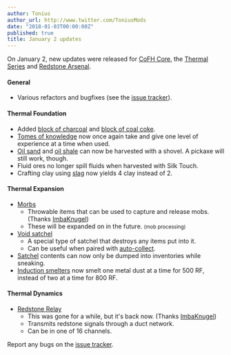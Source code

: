 ```yaml
---
author: Tonius
author_url: http://www.twitter.com/ToniusMods
date: "2018-01-03T00:00:00Z"
published: true
title: January 2 updates
---
```


On January 2, new updates were released for [CoFH Core](/docs/1.12/cofh-core/), the
[Thermal Series](/docs/#thermal-series) and [Redstone
Arsenal](/docs/1.12/redstone-arsenal/).

#### General
* Various refactors and bugfixes (see the [issue
  tracker](https://github.com/CoFH/Feedback/issues?q=is%3Aissue+is%3Aclosed+label%3Afixed+sort%3Aupdated-desc)).

#### Thermal Foundation
* Added [block of charcoal](/docs/1.12/thermal-foundation/block-of-charcoal/) and [block of coal
  coke](/docs/1.12/thermal-foundation/block-of-coal-coke/).
* [Tomes of knowledge](/docs/1.12/thermal-foundation/tome-of-knowledge/) now once again take and give
  one level of experience at a time when used.
* [Oil sand](/docs/1.12/thermal-foundation/oil-sand/) and [oil shale](/docs/1.12/thermal-foundation/oil-shale/) can now be
  harvested with a shovel. A pickaxe will still work, though.
* Fluid ores no longer spill fluids when harvested with Silk Touch.
* Crafting clay using [slag](/docs/1.12/thermal-foundation/slag/) now yields 4 clay instead of 2.

#### Thermal Expansion
* [Morbs](/docs/1.12/thermal-expansion/morb/)
  * Throwable items that can be used to capture and release mobs. (Thanks
    [ImbaKnugel](https://github.com/ImbaKnugel))
  * These will be expanded on in the future. <small>(mob processing)</small>
* [Void satchel](/docs/1.12/thermal-expansion/satchel/)
  * A special type of satchel that destroys any items put into it.
  * Can be useful when paired with [auto-collect](/docs/1.12/thermal-expansion/satchel/#auto-collect).
* [Satchel](/docs/1.12/thermal-expansion/satchel/) contents can now only be dumped into inventories
  while sneaking.
* [Induction smelters](/docs/1.12/thermal-expansion/induction-smelter/) now smelt one metal dust at a
  time for 500 RF, instead of two at a time for 800 RF.

#### Thermal Dynamics
* [Redstone Relay](/docs/1.12/thermal-dynamics/redstone-relay/)
  * This was gone for a while, but it's back now. (Thanks
    [ImbaKnugel](https://github.com/ImbaKnugel))
  * Transmits redstone signals through a duct network.
  * Can be in one of 16 channels.

Report any bugs on the [issue tracker](http://www.github.com/CoFH/Feedback).
